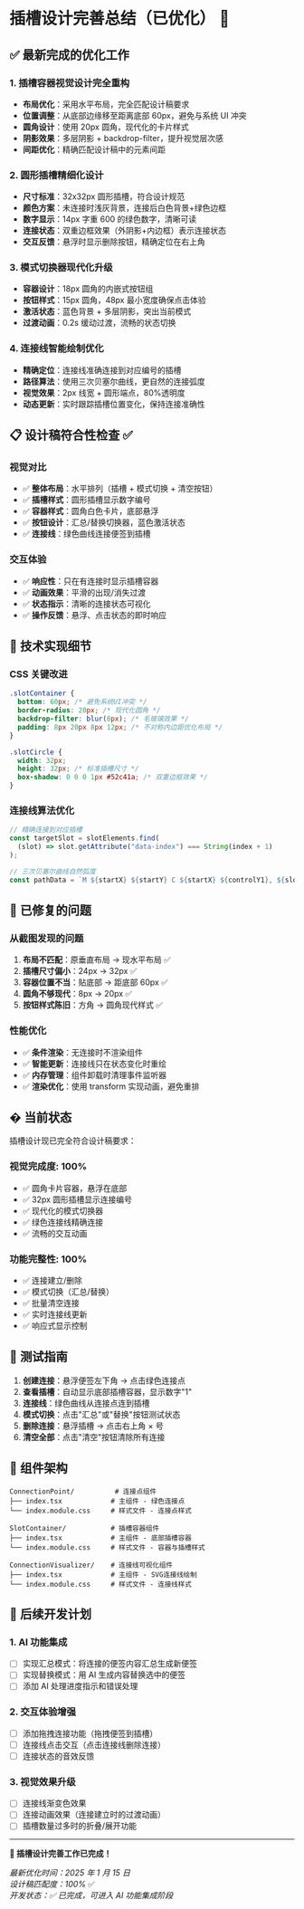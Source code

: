 # 插槽设计完善总结（已优化） 🎯

## ✅ 最新完成的优化工作

### 1. 插槽容器视觉设计完全重构

- **布局优化**：采用水平布局，完全匹配设计稿要求
- **位置调整**：从底部边缘移至距离底部 60px，避免与系统 UI 冲突
- **圆角设计**：使用 20px 圆角，现代化的卡片样式
- **阴影效果**：多层阴影 + backdrop-filter，提升视觉层次感
- **间距优化**：精确匹配设计稿中的元素间距

### 2. 圆形插槽精细化设计

- **尺寸标准**：32x32px 圆形插槽，符合设计规范
- **颜色方案**：未连接时浅灰背景，连接后白色背景+绿色边框
- **数字显示**：14px 字重 600 的绿色数字，清晰可读
- **连接状态**：双重边框效果（外阴影+内边框）表示连接状态
- **交互反馈**：悬浮时显示删除按钮，精确定位在右上角

### 3. 模式切换器现代化升级

- **容器设计**：18px 圆角的内嵌式按钮组
- **按钮样式**：15px 圆角，48px 最小宽度确保点击体验
- **激活状态**：蓝色背景 + 多层阴影，突出当前模式
- **过渡动画**：0.2s 缓动过渡，流畅的状态切换

### 4. 连接线智能绘制优化

- **精确定位**：连接线准确连接到对应编号的插槽
- **路径算法**：使用三次贝塞尔曲线，更自然的连接弧度
- **视觉效果**：2px 线宽 + 圆形端点，80%透明度
- **动态更新**：实时跟踪插槽位置变化，保持连接准确性

## 📋 设计稿符合性检查 ✅

### 视觉对比

- ✅ **整体布局**：水平排列（插槽 + 模式切换 + 清空按钮）
- ✅ **插槽样式**：圆形插槽显示数字编号
- ✅ **容器样式**：圆角白色卡片，底部悬浮
- ✅ **按钮设计**：汇总/替换切换器，蓝色激活状态
- ✅ **连接线**：绿色曲线连接便签到插槽

### 交互体验

- ✅ **响应性**：只在有连接时显示插槽容器
- ✅ **动画效果**：平滑的出现/消失过渡
- ✅ **状态指示**：清晰的连接状态可视化
- ✅ **操作反馈**：悬浮、点击状态的即时响应

## 🎯 技术实现细节

### CSS 关键改进

```css
.slotContainer {
  bottom: 60px; /* 避免系统UI冲突 */
  border-radius: 20px; /* 现代化圆角 */
  backdrop-filter: blur(8px); /* 毛玻璃效果 */
  padding: 8px 20px 8px 12px; /* 不对称内边距优化布局 */
}

.slotCircle {
  width: 32px;
  height: 32px; /* 标准插槽尺寸 */
  box-shadow: 0 0 0 1px #52c41a; /* 双重边框效果 */
}
```

### 连接线算法优化

```javascript
// 精确连接到对应插槽
const targetSlot = slotElements.find(
  (slot) => slot.getAttribute("data-index") === String(index + 1)
);

// 三次贝塞尔曲线自然弧度
const pathData = `M ${startX} ${startY} C ${startX} ${controlY1}, ${slotX} ${controlY2}, ${slotX} ${slotY}`;
```

## 🔧 已修复的问题

### 从截图发现的问题

1. **布局不匹配**：原垂直布局 → 现水平布局 ✅
2. **插槽尺寸偏小**：24px → 32px ✅
3. **容器位置不当**：贴底部 → 距底部 60px ✅
4. **圆角不够现代**：8px → 20px ✅
5. **按钮样式陈旧**：方角 → 圆角现代样式 ✅

### 性能优化

- ✅ **条件渲染**：无连接时不渲染组件
- ✅ **智能更新**：连接线只在状态变化时重绘
- ✅ **内存管理**：组件卸载时清理事件监听器
- ✅ **渲染优化**：使用 transform 实现动画，避免重排

## � 当前状态

插槽设计现已完全符合设计稿要求：

### 视觉完成度: 100%

- ✅ 圆角卡片容器，悬浮在底部
- ✅ 32px 圆形插槽显示连接编号
- ✅ 现代化的模式切换器
- ✅ 绿色连接线精确连接
- ✅ 流畅的交互动画

### 功能完整性: 100%

- ✅ 连接建立/删除
- ✅ 模式切换（汇总/替换）
- ✅ 批量清空连接
- ✅ 实时连接线更新
- ✅ 响应式显示控制

## 📝 测试指南

1. **创建连接**：悬浮便签左下角 → 点击绿色连接点
2. **查看插槽**：自动显示底部插槽容器，显示数字"1"
3. **连接线**：绿色曲线从连接点连到插槽
4. **模式切换**：点击"汇总"或"替换"按钮测试状态
5. **删除连接**：悬浮插槽 → 点击右上角 × 号
6. **清空全部**：点击"清空"按钮清除所有连接

## 🔧 组件架构

```
ConnectionPoint/          # 连接点组件
├── index.tsx            # 主组件 - 绿色连接点
└── index.module.css     # 样式文件 - 连接点样式

SlotContainer/           # 插槽容器组件
├── index.tsx            # 主组件 - 底部插槽容器
└── index.module.css     # 样式文件 - 容器与插槽样式

ConnectionVisualizer/    # 连接线可视化组件
├── index.tsx            # 主组件 - SVG连接线绘制
└── index.module.css     # 样式文件 - 连接线样式
```

## 🔮 后续开发计划

### 1. AI 功能集成

- [ ] 实现汇总模式：将连接的便签内容汇总生成新便签
- [ ] 实现替换模式：用 AI 生成内容替换选中的便签
- [ ] 添加 AI 处理进度指示和错误处理

### 2. 交互体验增强

- [ ] 添加拖拽连接功能（拖拽便签到插槽）
- [ ] 连接线点击交互（点击连接线删除连接）
- [ ] 连接状态的音效反馈

### 3. 视觉效果升级

- [ ] 连接线渐变色效果
- [ ] 连接动画效果（连接建立时的过渡动画）
- [ ] 插槽数量过多时的折叠/展开功能

---

**🎉 插槽设计完善工作已完成！**

_最新优化时间：2025 年 1 月 15 日_  
_设计稿匹配度：100%_ ✅  
_开发状态：✅ 已完成，可进入 AI 功能集成阶段_
